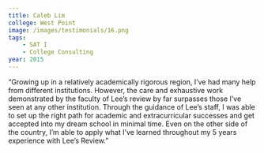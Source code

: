 ```yaml
---
title: Caleb Lim
college: West Point
image: /images/testimonials/16.png
tags:
    - SAT I
    - College Consulting
year: 2015
---
```


“Growing up in a relatively academically rigorous region, I’ve had many
help from different institutions. However, the care and exhaustive work
demonstrated by the faculty of Lee’s review by far surpasses those I’ve
seen at any other institution. Through the guidance of Lee’s staff, I was
able to set up the right path for academic and extracurricular successes
and get accepted into my dream school in minimal time. Even on the other
side of the country, I’m able to apply what I’ve learned throughout my 5
years experience with Lee’s Review.”
